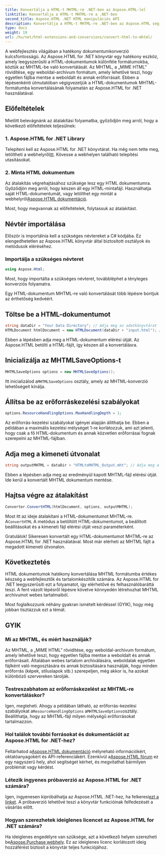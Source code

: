 ```yaml
---
title: Konvertálja a HTML-t MHTML-re .NET-ben az Aspose.HTML-lel
linktitle: Konvertálja a HTML-t MHTML-re a .NET-ben
second_title: Aspose.HTML .NET HTML manipulációs API
description: Konvertálja a HTML-t MHTML-re .NET-ben az Aspose.HTML segítségével – lépésről lépésre szóló útmutató a hatékony webtartalom archiváláshoz. Ismerje meg az Aspose.HTML for .NET használatával MHTML-archívumok létrehozását.
type: docs
weight: 19
url: /hu/net/html-extensions-and-conversions/convert-html-to-mhtml/
---
```


A webfejlesztés világában a hatékony dokumentumkonverzió kulcsfontosságú. Az Aspose.HTML for .NET könyvtár egy hatékony eszköz, amely leegyszerűsíti a HTML-dokumentumok különféle formátumokba, köztük az MHTML-be való konvertálását. Az MHTML, a „MIME HTML” rövidítése, egy weboldal-archívum formátum, amely lehetővé teszi, hogy egyetlen fájlba mentse a weboldalt és annak erőforrásait. Ebben a lépésenkénti útmutatóban végigvezetjük a HTML-dokumentumok MHTML-formátumba konvertálásának folyamatán az Aspose.HTML for .NET használatával.

## Előfeltételek

Mielőtt belevágnánk az átalakítási folyamatba, győződjön meg arról, hogy a következő előfeltételek teljesülnek:

### 1. Aspose.HTML for .NET Library

 Telepíteni kell az Aspose.HTML for .NET könyvtárat. Ha még nem tette meg, letöltheti a webhelyről[itt](https://releases.aspose.com/html/net/). Kövesse a webhelyen található telepítési utasításokat.

### 2. Minta HTML dokumentum

Az átalakítás végrehajtásához szüksége lesz egy HTML dokumentumra. Győződjön meg arról, hogy készen áll egy HTML-mintafájl. Használhatja saját HTML-dokumentumát, vagy letölthet egy mintát a webhelyről[Aspose.HTML dokumentáció](https://reference.aspose.com/html/net/).

Most, hogy megvannak az előfeltételek, folytassuk az átalakítást.

## Névtér importálása

Először is importálnia kell a szükséges névtereket a C# kódjába. Ez elengedhetetlen az Aspose.HTML könyvtár által biztosított osztályok és metódusok eléréséhez.

### Importálja a szükséges névteret

```csharp
using Aspose.Html;
```

Most, hogy importálta a szükséges névteret, továbbléphet a tényleges konverziós folyamatra.

Egy HTML-dokumentum MHTML-re való konvertálását több lépésre bontjuk az érthetőség kedvéért.

## Töltse be a HTML-dokumentumot

```csharp
string dataDir = "Your Data Directory"; // Adja meg az adatkönyvtárat
HTMLDocument htmlDocument = new HTMLDocument(dataDir + "input.html"); // Töltse be a HTML dokumentumot
```

Ebben a lépésben adja meg a HTML-dokumentum elérési útját. Az Aspose.HTML betölti a HTML-fájlt, így készen áll a konvertálásra.

## Inicializálja az MHTMLSaveOptions-t

```csharp
MHTMLSaveOptions options = new MHTMLSaveOptions();
```

 Itt inicializálod a`MHTMLSaveOptions` osztály, amely az MHTML-konverzió lehetőségeit kínálja.

## Állítsa be az erőforráskezelési szabályokat

```csharp
options.ResourceHandlingOptions.MaxHandlingDepth = 1;
```

Az erőforrás-kezelési szabályokat igényei alapján állíthatja be. Ebben a példában a maximális kezelési mélységet 1-re korlátozzuk, ami azt jelenti, hogy csak a fő HTML-dokumentum és annak közvetlen erőforrásai fognak szerepelni az MHTML-fájlban.

## Adja meg a kimeneti útvonalat

```csharp
string outputMHTML = dataDir + "HTMLtoMHTML_Output.mht"; // Adja meg a kimeneti fájl elérési útját
```

Ebben a lépésben adja meg az eredményül kapott MHTML-fájl elérési útját. Ide kerül a konvertált MHTML dokumentum mentése.

## Hajtsa végre az átalakítást

```csharp
Converter.ConvertHTML(htmlDocument, options, outputMHTML);
```

 Most itt az ideje átalakítani a HTML-dokumentumot MHTML-re. A`ConvertHTML` A metódus a betöltött HTML-dokumentumot, a beállított beállításokat és a kimeneti fájl elérési útját veszi paraméterként.

Gratulálok! Sikeresen konvertált egy HTML-dokumentumot MHTML-re az Aspose.HTML for .NET használatával. Most már elérheti az MHTML fájlt a megadott kimeneti útvonalon.

## Következtetés

HTML dokumentumok hatékony konvertálása MHTML formátumba értékes készség a webfejlesztők és tartalomkészítők számára. Az Aspose.HTML for .NET leegyszerűsíti ezt a folyamatot, így elérhetővé és felhasználóbaráttá teszi. A fent vázolt lépésről lépésre követve könnyedén létrehozhat MHTML archívumot webes tartalmaiból.

Most foglalkozzunk néhány gyakran ismételt kérdéssel (GYIK), hogy még jobban tisztázzuk ezt a témát.

## GYIK

### Mi az MHTML, és miért használják?

Az MHTML, a „MIME HTML” rövidítése, egy weboldal-archívum formátum, amely lehetővé teszi, hogy egyetlen fájlba mentse a weboldalt és annak erőforrásait. Általában webes tartalom archiválására, weboldalak egyetlen fájlként való megosztására és annak biztosítására használják, hogy minden erőforrás (képek, stíluslapok stb.) szerepeljen, még akkor is, ha azokat különböző szervereken tárolják.

### Testreszabhatom az erőforráskezelést az MHTML-re konvertáláskor?

 Igen, megteheti. Ahogy a példában látható, az erőforrás-kezelési szabályokat a`ResourceHandlingOptions` a`MHTMLSaveOptions`osztály. Beállíthatja, hogy az MHTML-fájl milyen mélységű erőforrásokat tartalmazzon.

### Hol találok további forrásokat és dokumentációt az Aspose.HTML for .NET-hez?

 Feltárhatod a[Aspose.HTML dokumentáció](https://reference.aspose.com/html/net/) mélyreható információkért, oktatóanyagokért és API-referenciákért. Ezenkívül a[Aspose.HTML fórum](https://forum.aspose.com/) ez egy nagyszerű hely, ahol segítséget kérhet, és megvitathat bármilyen problémát vagy kérdést.

### Létezik ingyenes próbaverzió az Aspose.HTML for .NET számára?

 Igen, ingyenesen kipróbálhatja az Aspose.HTML .NET-hez, ha felkeresi[ezt a linket](https://releases.aspose.com/). A próbaverzió lehetővé teszi a könyvtár funkcióinak felfedezését a vásárlás előtt.

### Hogyan szerezhetek ideiglenes licencet az Aspose.HTML for .NET számára?

 Ha ideiglenes engedélyre van szüksége, azt a következő helyen szerezheti be[Aspose.Purchase webhely](https://purchase.aspose.com/temporary-license/). Ez az ideiglenes licenc korlátozott ideig hozzáférést biztosít a könyvtár teljes funkciójához.

